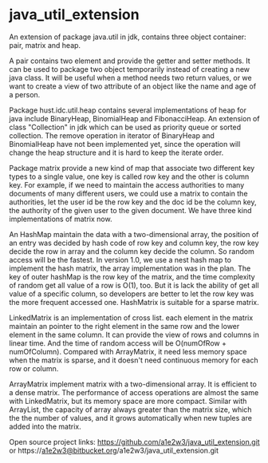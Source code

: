 java_util_extension
===================

An extension of package java.util in jdk, contains three object container: pair, matrix and heap.  

A pair contains two element and provide the getter and setter methods. It can be used to package two object temporarily 
instead of creating a new java class. It will be useful when a method needs two return values, or we want to create a 
view of two attribute of an object like the name and age of a person.  

Package hust.idc.util.heap contains several implementations of heap for java include BinaryHeap, BinomialHeap and 
FibonacciHeap.  An extension of class "Collection" in jdk which can be used as priority queue or sorted collection. The 
remove operation in iterator of BinaryHeap and BinomialHeap have not been implemented yet, since the operation will 
change the heap structure and it is hard to keep the iterate order.  

Package matrix provide a new kind of map that associate two different key types to a single value, one key is called 
row key and the other is column key. For example, if we need to maintain the access authorities to many documents of 
many different users, we could use a matrix to contain the authorities, let the user id be the row key and the doc id 
be the column key, the authority of the given user to the given document.  We have three kind implementations of 
matrix now. 

An HashMap maintain the data with a two-dimensional array, the position of an entry was decided by hash code of row key 
and column key, the row key decide the row in array and the column key decide the column. So random access will be the 
fastest. In version 1.0, we use a nest hash map to implement the hash matrix, the array implementation was in the plan. 
The key of outer hashMap is the row key of the matrix, and the time complexity of random get all value of a row 
is O(1), too. But it is lack the ability of get all value of a specific column, so developers are better to let the row 
key was the more frequent accessed one. HashMatrix is suitable for a sparse matrix.  

LinkedMatrix is an implementation of cross list. each element in the matrix maintain an pointer to the right element in the 
same row and the lower element in the same column. It can provide the view of rows and columns in linear time. And the 
time of random access will be O(numOfRow + numOfColumn). Compared with ArrayMatrix, it need less memory space when the 
matrix is sparse, and it doesn't need continuous memory for each row or column.  

ArrayMatrix implement matrix with a two-dimensional array. It is efficient to a dense matrix. The performance of access 
operations are almost the same with LinkedMatrix, but its memory space are more compact. Similar with ArrayList, the 
capacity of array always greater than the matrix size, which the the number of values, and it grows automatically when 
new tuples are added into the matrix.

Open source project links: https://github.com/a1e2w3/java_util_extension.git 
or https://a1e2w3@bitbucket.org/a1e2w3/java_util_extension.git